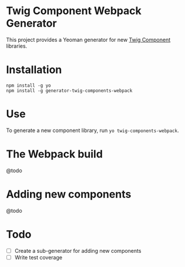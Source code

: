 # Twig Component Webpack Generator

This project provides a Yeoman generator for new [Twig Component](https://github.com/mortenson/twig-components) libraries.

# Installation

```
npm install -g yo
npm install -g generator-twig-components-webpack
```

# Use

To generate a new component library, run `yo twig-components-webpack`.

# The Webpack build

@todo

# Adding new components

@todo

# Todo

- [ ] Create a sub-generator for adding new components
- [ ] Write test coverage
